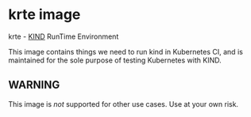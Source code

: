 # krte image

krte - [KIND](https://sigs.k8s.io/kind) RunTime Environment

This image contains things we need to run kind in Kubernetes CI, and
is maintained for the sole purpose of testing Kubernetes with KIND.

## WARNING

This image is _not_ supported for other use cases. Use at your own risk.

